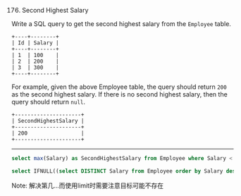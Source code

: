 176. Second Highest Salary

Write a SQL query to get the second highest salary from the `Employee` table.

```
+----+--------+
| Id | Salary |
+----+--------+
| 1  | 100    |
| 2  | 200    |
| 3  | 300    |
+----+--------+
```

For example, given the above Employee table, the query should return `200` as the second highest salary. If there is no second highest salary, then the query should return `null`.

```
+---------------------+
| SecondHighestSalary |
+---------------------+
| 200                 |
+---------------------+
```

------------------------------------------------------------------------------------------------

```sql
select max(Salary) as SecondHighestSalary from Employee where Salary < (select max(Salary) from Employee);

select IFNULL((select DISTINCT Salary from Employee order by Salary desc limit 1,1), NULL) AS SecondHighestSalary;
```



Note:
解决第几...而使用limit时需要注意目标可能不存在




